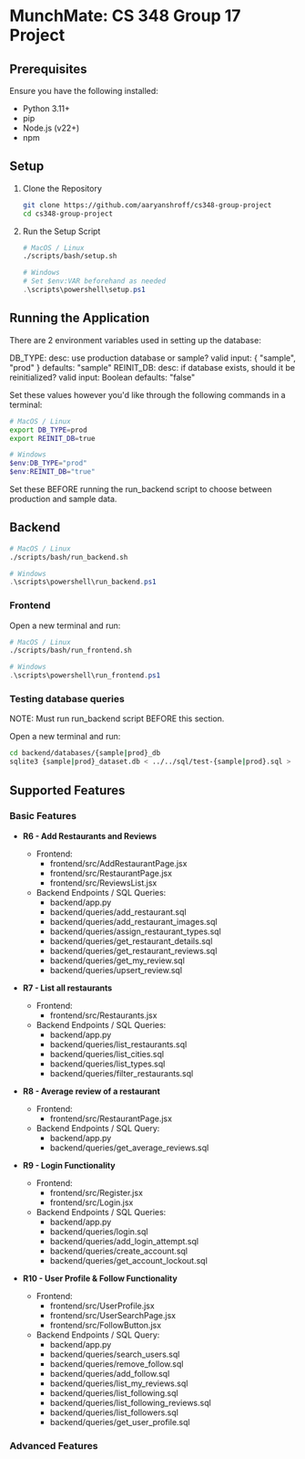 # MunchMate: CS 348 Group 17 Project

## Prerequisites

Ensure you have the following installed:

- Python 3.11+
- pip
- Node.js (v22+)
- npm

## Setup

1. Clone the Repository

   ```bash
   git clone https://github.com/aaryanshroff/cs348-group-project
   cd cs348-group-project
   ```

2. Run the Setup Script

    ```bash
    # MacOS / Linux
    ./scripts/bash/setup.sh
    ```

    ```powershell
    # Windows
    # Set $env:VAR beforehand as needed
    .\scripts\powershell\setup.ps1
    ```

## Running the Application

There are 2 environment variables used in setting up the database:

DB_TYPE: 
    desc:        use production database or sample?
    valid input: { "sample", "prod" }
    defaults:    "sample"
REINIT_DB:
    desc:        if database exists, should it be reinitialized?
    valid input: Boolean
    defaults:    "false"

Set these values however you'd like through the following commands in a terminal:
```bash
# MacOS / Linux
export DB_TYPE=prod
export REINIT_DB=true
```

```powershell
# Windows
$env:DB_TYPE="prod"
$env:REINIT_DB="true"
```

Set these BEFORE running the run_backend script to choose between
production and sample data.

## Backend
```bash
# MacOS / Linux
./scripts/bash/run_backend.sh
```

```powershell
# Windows
.\scripts\powershell\run_backend.ps1
```


### Frontend
Open a new terminal and run:
```bash
# MacOS / Linux
./scripts/bash/run_frontend.sh
```

```powershell
# Windows
.\scripts\powershell\run_frontend.ps1
```

### Testing database queries
NOTE: Must run run_backend script BEFORE this section.

Open a new terminal and run:
```bash
cd backend/databases/{sample|prod}_db
sqlite3 {sample|prod}_dataset.db < ../../sql/test-{sample|prod}.sql > ../../sql/test-{sample|prod}.out
```

## Supported Features

### Basic Features

- **R6 - Add Restaurants and Reviews**
    - Frontend:
        - frontend/src/AddRestaurantPage.jsx
        - frontend/src/RestaurantPage.jsx
        - frontend/src/ReviewsList.jsx
    - Backend Endpoints / SQL Queries:
        - backend/app.py
        - backend/queries/add_restaurant.sql
        - backend/queries/add_restaurant_images.sql
        - backend/queries/assign_restaurant_types.sql
        - backend/queries/get_restaurant_details.sql
        - backend/queries/get_restaurant_reviews.sql
        - backend/queries/get_my_review.sql
        - backend/queries/upsert_review.sql

- **R7 - List all restaurants**
    - Frontend:
        - frontend/src/Restaurants.jsx
    - Backend Endpoints / SQL Queries:
        - backend/app.py
        - backend/queries/list_restaurants.sql
        - backend/queries/list_cities.sql
        - backend/queries/list_types.sql
        - backend/queries/filter_restaurants.sql

- **R8 - Average review of a restaurant**
    - Frontend:
        - frontend/src/RestaurantPage.jsx
    - Backend Endpoints / SQL Query:
        - backend/app.py
        - backend/queries/get_average_reviews.sql

- **R9 - Login Functionality**
    - Frontend:
        - frontend/src/Register.jsx
        - frontend/src/Login.jsx
    - Backend Endpoints / SQL Queries:
        - backend/app.py
        - backend/queries/login.sql
        - backend/queries/add_login_attempt.sql
        - backend/queries/create_account.sql
        - backend/queries/get_account_lockout.sql

- **R10 - User Profile & Follow Functionality**
    - Frontend:
        - frontend/src/UserProfile.jsx
        - frontend/src/UserSearchPage.jsx
        - frontend/src/FollowButton.jsx
    - Backend Endpoints / SQL Query:
        - backend/app.py
        - backend/queries/search_users.sql
        - backend/queries/remove_follow.sql
        - backend/queries/add_follow.sql
        - backend/queries/list_my_reviews.sql
        - backend/queries/list_following.sql
        - backend/queries/list_following_reviews.sql
        - backend/queries/list_followers.sql
        - backend/queries/get_user_profile.sql

### Advanced Features

